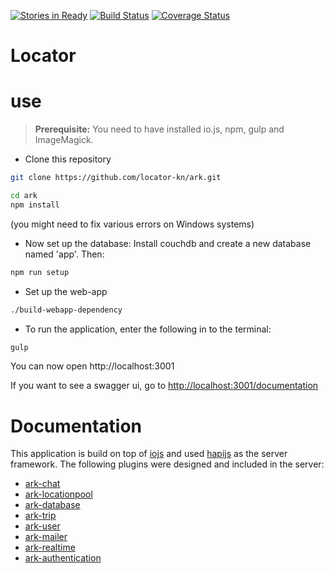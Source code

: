 [![Stories in Ready](https://badge.waffle.io/locator-kn/backend.svg?label=ready&title=Ready)](http://waffle.io/locator-kn/ark)
[![Build Status](https://travis-ci.org/locator-kn/ark.svg?branch=master)](https://travis-ci.org/locator-kn/ark)
[![Coverage Status](https://coveralls.io/repos/locator-kn/ark/badge.svg)](https://coveralls.io/r/locator-kn/ark)

# Locator 


# use

> **Prerequisite:** You need to have installed io.js, npm, gulp and ImageMagick.

 - Clone this repository
```bash
git clone https://github.com/locator-kn/ark.git
```
```bash
cd ark
npm install
```
(you might need to fix various errors on Windows systems)

 - Now set up the database:
 Install couchdb and create a new database named 'app'. Then:
```bash
npm run setup
```

 - Set up the web-app
```bash
./build-webapp-dependency
```
 - To run the application, enter the following in to the terminal:
```bash
gulp
```

You can now open http://localhost:3001

If you want to see a swagger ui, go to [http://localhost:3001/documentation](http://localhost:3001/documentation)

# Documentation
This application is build on top of [iojs](https://iojs.org/) and used [hapijs](http://hapijs.com/) as the server framework.
The following plugins were designed and included in the server:
 - [ark-chat](https://github.com/locator-kn/ark-chat)
 - [ark-locationpool](https://github.com/locator-kn/ark-locationpool)
 - [ark-database](https://github.com/locator-kn/ark-database)
 - [ark-trip](https://github.com/locator-kn/ark-trip)
 - [ark-user](https://github.com/locator-kn/ark-user)
 - [ark-mailer](https://github.com/locator-kn/ark-mailer)
 - [ark-realtime](https://github.com/locator-kn/ark-realtime)
 - [ark-authentication](https://github.com/locator-kn/ark-authentication)
